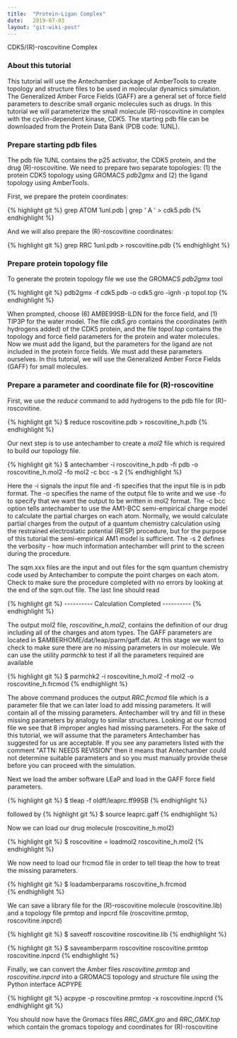 ```yaml
---
title:  "Protein-Ligan Complex"
date:   2019-07-03
layout: "git-wiki-post"
---
```


CDK5/(R)-roscovitine Complex

### About this tutorial

This tutorial will use the Antechamber package of AmberTools to create topology and structure files to be used in molecular dynamics simulation. The Generalized Amber Force Fields (GAFF) are a general set of force field parameters to describe small organic molecules such as drugs. In this tutorial we will parameterize the small molecule (R)-roscovitine in complex with the cyclin-dependent kinase, CDK5. The starting pdb file can be downloaded from the Protein Data Bank (PDB code: 1UNL).

### Prepare starting pdb files

The pdb file 1UNL contains the p25 activator, the CDK5 protein, and the drug (R)-roscovitine. We need to prepare two separate topologies: (1) the protein CDK5 topology using GROMACS *pdb2gmx* and (2) the ligand topology using AmberTools.

First, we prepare the protein coordinates:

{% highlight git %}
grep ATOM 1unl.pdb | grep ' A ' > cdk5.pdb
{% endhighlight %}

And we will also prepare the (R)-roscovitine coordinates:

{% highlight git %}
grep RRC 1unl.pdb > roscovitine.pdb
{% endhighlight %}


### Prepare protein topology file

To generate the protein topology file we use the GROMACS *pdb2gmx* tool

{% highlight git %}
pdb2gmx -f cdk5.pdb -o cdk5.gro -ignh -p topol.top
{% endhighlight %}

When prompted, choose (6) AMBE99SB-ILDN for the force field, and (1) TIP3P for the water model.
The file *cdk5.gro* contains the coordinates (with hydrogens added) of the CDK5 protein, and the file *topol.top* contains the topology and force field parameters for the protein and water molecules. Now we must add the ligand, but the parameters for the ligand are not included in the protein force fields. We must add these parameters ourselves. In this tutorial, we will use the Generalized Amber Force Fields (GAFF) for small molecules.

### Prepare a parameter and coordinate file for (R)-roscovitine

First, we use the *reduce* command to add hydrogens to the pdb file for (R)-roscovitine.

{% highlight git %}
$ reduce roscovitine.pdb > roscovitine_h.pdb
{% endhighlight %}

Our next step is to use antechamber to create a *mol2* file which is required to build our topology file.

{% highlight git %}
$ antechamber -i roscovitine_h.pdb -fi pdb -o roscovitine_h.mol2 -fo mol2 -c bcc -s 2
{% endhighlight %}

Here the -i signals the input file and -fi specifies that the input file is in pdb format. The -o specifies the name of the output file to write and we use -fo to specify that we want the output to be written in mol2 format. The -c bcc option tells antechamber to use the AM1-BCC semi-empirical charge model to calculate the partial charges on each atom. Normally, we would calculate partial charges from the output of a quantum chemistry calculation using the restrained electrostatic potential (RESP) procedure, but for the purpose of this tutorial the semi-empirical AM1 model is sufficient. The -s 2 defines the verbosity - how much information antechamber will print to the screen during the procedure.

The sqm.xxx files are the input and out files for the sqm quantum chemistry code used by Antechamber to compute the point charges on each atom. Check to make sure the procedure completed with no errors by looking at the end of the sqm.out file. The last line should read

{% highlight git %}
---------- Calculation Completed ----------
{% endhighlight %}

The output mol2 file, *roscovitine_h.mol2*, contains the definition of our drug including all of the charges and atom types. The GAFF parameters are located in $AMBERHOME/dat/leap/parm/gaff.dat. At this stage we want to check to make sure there are no missing parameters in our molecule. We can use the utility *parmchk* to test if all the parameters required are available

{% highlight git %}
$ parmchk2 -i roscovitine_h.mol2 -f mol2 -o roscovitine_h.frcmod
{% endhighlight %}

The above command produces the output *RRC.frcmod* file which is a parameter file that we can later load to add missing parameters. It will contain all of the missing parameters. Antechamber will try and fill in these missing parameters by analogy to similar structures. Looking at our frcmod file we see that 8 improper angles had missing parameters. For the sake of this tutorial, we will assume that the parameters Antechamber has suggested for us are acceptable. If you see any parameters listed with the comment "ATTN: NEEDS REVISION" then it means that Antechamber could not determine suitable parameters and so you must manually provide these before you can proceed with the simulation.

Next we load the amber software LEaP and load in the GAFF force field parameters.

{% highlight git %}
$ tleap -f oldff/leaprc.ff99SB
{% endhighlight %}

followed by
{% highlight git %}
$ source leaprc.gaff
{% endhighlight %}

Now we can load our drug molecule (roscovitine_h.mol2)

{% highlight git %}
$ roscovitine = loadmol2 roscovitine_h.mol2
{% endhighlight %}

We now need to load our frcmod file in order to tell tleap the how to treat the missing parameters.

{% highlight git %}
$ loadamberparams roscovitine_h.frcmod  
{% endhighlight %}

We can save a library file for the (R)-roscovitine molecule (roscovitine.lib) and a topology file prmtop and inpcrd file (roscovitine.prmtop, roscovitine.inpcrd)

{% highlight git %}
$ saveoff roscovitine roscovitine.lib
{% endhighlight %}

{% highlight git %}
$ saveamberparm roscovitine roscovitine.prmtop roscovitine.inpcrd
{% endhighlight %}

Finally, we can convert the Amber files *roscovitine.prmtop* and *roscovitine.inpcrd* into a GROMACS topology and structure file using the Python interface ACPYPE

{% highlight git %}
acpype -p roscovitine.prmtop -x roscovitine.inpcrd
{% endhighlight git %}

You should now have the Gromacs files *RRC_GMX.gro* and *RRC_GMX.top* which contain the gromacs topology and coordinates for (R)-roscovitine
